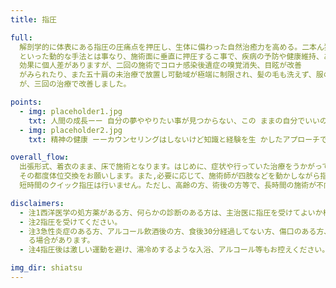 ```yaml
---
title: 指圧

full:
  解剖学的に体表にある指圧の圧痛点を押圧し、生体に備わった自然治癒力を高める。二本ん独自の手法で明治、大正時代にかけてせつりつさたもので、現代の原型は浪越徳次郎によって確立されたものといわれている。按摩やマッサージのように「揉む」「叩く」
  といった動的な手法とは事なり、施術面に垂直に押圧するこ事で、疾病の予防や健康維持、ある種の慢性疾患の改善にも効果が期待できる。
  効果に個人差がありますが、二回の施術でコロナ感染後遺症の嗅覚消失、目眩が改善
  がみられたり、また五十肩の未治療で放置し可動域が極端に制限され、髪の毛も洗えず、服の着脱も片方ずつしかできなかった方
  が、三回の治療で改善しました。

points:
  - img: placeholder1.jpg
    txt: 人間の成長ーー 自分の夢ややりたい事が見つからない、この ままの自分でいいのかなと悩む、将来が心配
  - img: placeholder2.jpg
    txt: 精神の健康 ーーカウンセリングはしないけど知識と経験を生 かしたアプローチで、各患者さんにあった精神の健康法を見 つ ける

overall_flow:
  出張形式、着衣のまま、床で施術となります。はじめに、症状や行っていた治療をうかがって後、治療お前の可動域などの簡単なテストをして施術がはじます。腹這い、仰臥位、など
  その都度体位交換をお願いします。また,必要に応じて、施術師が四肢などを動かしながら指圧を行うこともあります。患部にのみターゲットをおくのでなく、身体を全体として見るので、原則、頭から足の指先まで、施術範囲は広範なので
  短時間のクイック指圧は行いません。ただし、高齢の方、術後の方等で、長時間の施術が不向きの方は短時間となることがあります。

disclaimers:
  - 注1西洋医学の処方薬がある方、何らかの診断のある方は、主治医に指圧を受けてよいか相談の上、
  - 注2指圧を受けてください。
  - 注3急性炎症のある方、アルコール飲酒後の方、食後30分経過してない方、傷口のある方、等お断りす
    る場合があります。
  - 注4指圧後は激しい運動を避け、湯冷めするような入浴、アルコール等もお控えください。

img_dir: shiatsu
---
```

